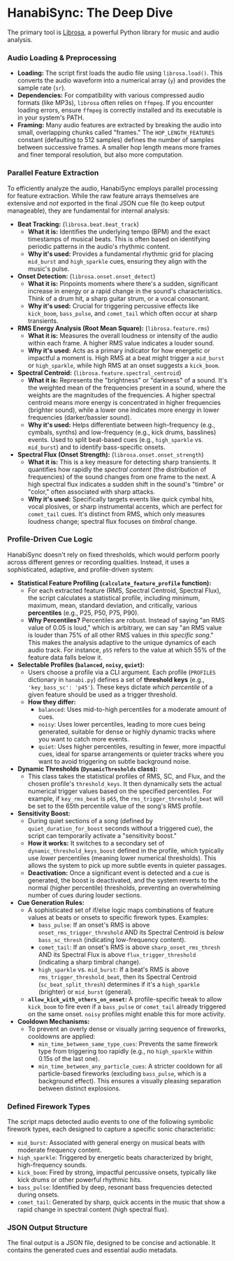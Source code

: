# HanabiSync: The Deep Dive

The primary tool is [Librosa](https://librosa.org/), a powerful Python library for music and audio analysis.  

### Audio Loading & Preprocessing

*   **Loading:** The script first loads the audio file using `librosa.load()`. This converts the audio waveform into a numerical array (`y`) and provides the sample rate (`sr`).
*   **Dependencies:** For compatibility with various compressed audio formats (like MP3s), `librosa` often relies on `ffmpeg`. If you encounter loading errors, ensure `ffmpeg` is correctly installed and its executable is in your system's PATH.
*   **Framing:** Many audio features are extracted by breaking the audio into small, overlapping chunks called "frames." The `HOP_LENGTH_FEATURES` constant (defaulting to 512 samples) defines the number of samples between successive frames. A smaller hop length means more frames and finer temporal resolution, but also more computation.

### Parallel Feature Extraction

To efficiently analyze the audio, HanabiSync employs parallel processing for feature extraction. While the raw feature arrays themselves are extensive and *not* exported in the final JSON cue file (to keep output manageable), they are fundamental for internal analysis:

*   **Beat Tracking:** (`librosa.beat.beat_track`)
    *   **What it is:** Identifies the underlying tempo (BPM) and the exact timestamps of musical beats. This is often based on identifying periodic patterns in the audio's rhythmic content.
    *   **Why it's used:** Provides a fundamental rhythmic grid for placing `mid_burst` and `high_sparkle` cues, ensuring they align with the music's pulse.
*   **Onset Detection:** (`librosa.onset.onset_detect`)
    *   **What it is:** Pinpoints moments where there's a sudden, significant increase in energy or a rapid change in the sound's characteristics. Think of a drum hit, a sharp guitar strum, or a vocal consonant.
    *   **Why it's used:** Crucial for triggering percussive effects like `kick_boom`, `bass_pulse`, and `comet_tail` which often occur at sharp transients.
*   **RMS Energy Analysis (Root Mean Square):** (`librosa.feature.rms`)
    *   **What it is:** Measures the overall loudness or intensity of the audio within each frame. A higher RMS value indicates a louder sound.
    *   **Why it's used:** Acts as a primary indicator for how energetic or impactful a moment is. High RMS at a beat might trigger a `mid_burst` or `high_sparkle`, while high RMS at an onset suggests a `kick_boom`.
*   **Spectral Centroid:** (`librosa.feature.spectral_centroid`)
    *   **What it is:** Represents the "brightness" or "darkness" of a sound. It's the weighted mean of the frequencies present in a sound, where the weights are the magnitudes of the frequencies. A higher spectral centroid means more energy is concentrated in higher frequencies (brighter sound), while a lower one indicates more energy in lower frequencies (darker/bassier sound).
    *   **Why it's used:** Helps differentiate between high-frequency (e.g., cymbals, synths) and low-frequency (e.g., kick drums, basslines) events. Used to split beat-based cues (e.g., `high_sparkle` vs. `mid_burst`) and to identify bass-specific onsets.
*   **Spectral Flux (Onset Strength):** (`librosa.onset.onset_strength`)
    *   **What it is:** This is a key measure for detecting sharp transients. It quantifies how rapidly the *spectral content* (the distribution of frequencies) of the sound changes from one frame to the next. A high spectral flux indicates a sudden shift in the sound's "timbre" or "color," often associated with sharp attacks.
    *   **Why it's used:** Specifically targets events like quick cymbal hits, vocal plosives, or sharp instrumental accents, which are perfect for `comet_tail` cues. It's distinct from RMS, which only measures loudness change; spectral flux focuses on *timbral* change.

### Profile-Driven Cue Logic

HanabiSync doesn't rely on fixed thresholds, which would perform poorly across different genres or recording qualities. Instead, it uses a sophisticated, adaptive, and profile-driven system:

*   **Statistical Feature Profiling (`calculate_feature_profile` function):**
    *   For each extracted feature (RMS, Spectral Centroid, Spectral Flux), the script calculates a statistical profile, including minimum, maximum, mean, standard deviation, and critically, various **percentiles** (e.g., P25, P50, P75, P90).
    *   **Why Percentiles?** Percentiles are robust. Instead of saying "an RMS value of 0.05 is loud," which is arbitrary, we can say "an RMS value is louder than 75% of all other RMS values in *this specific song*." This makes the analysis adaptive to the unique dynamics of each audio track. For instance, `p55` refers to the value at which 55% of the feature data falls below it.
*   **Selectable Profiles (`balanced`, `noisy`, `quiet`):**
    *   Users choose a profile via a CLI argument. Each profile (`PROFILES` dictionary in `hanabi.py`) defines a set of **threshold keys** (e.g., `'key_bass_sc': 'p45'`). These keys dictate *which percentile* of a given feature should be used as a trigger threshold.
    *   **How they differ:**
        *   `balanced`: Uses mid-to-high percentiles for a moderate amount of cues.
        *   `noisy`: Uses lower percentiles, leading to more cues being generated, suitable for dense or highly dynamic tracks where you want to catch more events.
        *   `quiet`: Uses higher percentiles, resulting in fewer, more impactful cues, ideal for sparse arrangements or quieter tracks where you want to avoid triggering on subtle background noise.
*   **Dynamic Thresholds (`DynamicThresholds` class):**
    *   This class takes the statistical profiles of RMS, SC, and Flux, and the chosen profile's `threshold_keys`. It then dynamically sets the actual numerical trigger values based on the specified percentiles. For example, if `key_rms_beat` is `p65`, the `rms_trigger_threshold_beat` will be set to the 65th percentile value of the song's RMS profile.
*   **Sensitivity Boost:**
    *   During quiet sections of a song (defined by `quiet_duration_for_boost` seconds without a triggered cue), the script can temporarily activate a "sensitivity boost."
    *   **How it works:** It switches to a secondary set of `dynamic_threshold_keys_boost` defined in the profile, which typically use *lower* percentiles (meaning lower numerical thresholds). This allows the system to pick up more subtle events in quieter passages.
    *   **Deactivation:** Once a significant event is detected and a cue is generated, the boost is deactivated, and the system reverts to the normal (higher percentile) thresholds, preventing an overwhelming number of cues during louder sections.
*   **Cue Generation Rules:**
    *   A sophisticated set of if/else logic maps combinations of feature values at beats or onsets to specific firework types. Examples:
        *   `bass_pulse`: If an onset's RMS is above `onset_rms_trigger_threshold` AND its Spectral Centroid is *below* `bass_sc_thresh` (indicating low-frequency content).
        *   `comet_tail`: If an onset's RMS is above `sharp_onset_rms_thresh` AND its Spectral Flux is above `flux_trigger_threshold` (indicating a sharp timbral change).
        *   `high_sparkle` vs. `mid_burst`: If a beat's RMS is above `rms_trigger_threshold_beat`, then its Spectral Centroid (`sc_beat_split_thresh`) determines if it's a `high_sparkle` (brighter) or `mid_burst` (general).
    *   **`allow_kick_with_others_on_onset`:** A profile-specific tweak to allow `kick_boom` to fire even if a `bass_pulse` or `comet_tail` already triggered on the same onset. `noisy` profiles might enable this for more activity.
*   **Cooldown Mechanisms:**
    *   To prevent an overly dense or visually jarring sequence of fireworks, cooldowns are applied:
        *   `min_time_between_same_type_cues`: Prevents the same firework type from triggering too rapidly (e.g., no `high_sparkle` within 0.15s of the last one).
        *   `min_time_between_any_particle_cues`: A stricter cooldown for all particle-based fireworks (excluding `bass_pulse`, which is a background effect). This ensures a visually pleasing separation between distinct explosions.

### Defined Firework Types

The script maps detected audio events to one of the following symbolic firework types, each designed to capture a specific sonic characteristic:

*   `mid_burst`: Associated with general energy on musical beats with moderate frequency content.
*   `high_sparkle`: Triggered by energetic beats characterized by bright, high-frequency sounds.
*   `kick_boom`: Fired by strong, impactful percussive onsets, typically like kick drums or other powerful rhythmic hits.
*   `bass_pulse`: Identified by deep, resonant bass frequencies detected during onsets.
*   `comet_tail`: Generated by sharp, quick accents in the music that show a rapid change in spectral content (high spectral flux).

### JSON Output Structure

The final output is a JSON file, designed to be concise and actionable. It contains the generated cues and essential audio metadata.  
